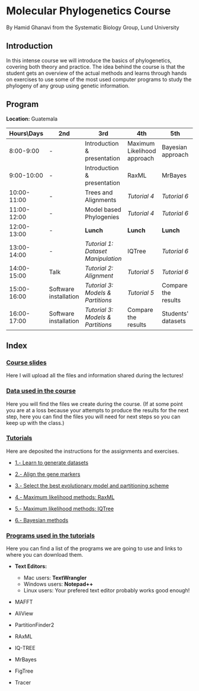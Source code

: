 # **Molecular Phylogenetics Course**

By Hamid Ghanavi from the Systematic Biology Group, Lund University

## **Introduction**

In this intense course we will introduce the basics of phylogenetics, covering both theory and practice. The idea behind the course is that the student gets an overview of the actual methods and learns through hands on exercises to use some of the most used computer programs to study the phylogeny of any group using genetic information.

## **Program**

**Location:** Guatemala


| Hours\Days | 2nd | 3rd | 4th | 5th | 6th |
| ---------- | ---- | ---- | ---- | ---- | ---- |
| 8:00-9:00 | - | Introduction & presentation | Maximum Likelihood approach | Bayesian approach | RevBayes Introduction |
| 9:00-10:00 | - | Introduction & presentation | RaxML | MrBayes | RevBayes Introduction |
| 10:00-11:00 | - | Trees and Alignments | *Tutorial 4* | *Tutorial 6* | NGS & Phylogenomics |
| 11:00-12:00 | - | Model based Phylogenies | *Tutorial 4* | *Tutorial 6* | NGS & Phylogenomics |
| 12:00-13:00 | - | **Lunch** | **Lunch** | **Lunch** | **Lunch** |
| 13:00-14:00 | - | *Tutorial 1: Dataset Manipulation* | IQTree | *Tutorial 6* | QA & Literature Review |
| 14:00-15:00 | Talk | *Tutorial 2: Alignment* | *Tutorial 5* | *Tutorial 6* | QA & Literature Review |
| 15:00-16:00 | Software installation | *Tutorial 3: Models & Partitions* | *Tutorial 5* | Compare the results | QA & Literature Review |
| 16:00-17:00 | Software installation | *Tutorial 3: Models & Partitions* | Compare the results | Students' datasets | QA & Literature Review |





## **Index**

### [Course slides](../../tree/master/Lectures)

Here I will upload all the files and information shared during the lectures!


### [Data used in the course](../../tree/master/Data/)

Here you will find the files we create during the course. (If at some point you are at a loss because your attempts to produce the results for the next step, here you can find the files you will need for next steps so you can keep up with the class.)


### [Tutorials](../../tree/master/Tutorials/)

Here are deposited the instructions for the assignments and exercises.


 * [1.- Learn to generate datasets](../../tree/master/Tutorials/1.DatasetManipulation/)
	
 * [2.- Align the gene markers](../../tree/master/Tutorials/2.Alignments/)
 
 * [3.- Select the best evolutionary model and partitioning scheme](../../tree/master/Tutorials/3.ModelSelection/)
 
 * [4.- Maximum likelihood methods: RaxML](../../tree/master/Tutorials/4.MaximumLikelihood/)
 
 * [5.- Maximum likelihood methods: IQTree](../../tree/master/Tutorials/5.IQTree/)
 
 * [6.- Bayesian methods](../../tree/master/Tutorials/6.BayesianInference/)
 

### [Programs used in the tutorials](../../tree/master/Software/)

Here you can find a list of the programs we are going to use and links to where you can download them.
 
 * **Text Editors:**
   	- Mac users: **TextWrangler**
   	- Windows users: **Notepad++**
   	- Linux users: Your prefered text editor probably works good enough!

 * MAFFT

 * AliView

 * PartitionFinder2

 * RAxML

 * IQ-TREE
 
 * MrBayes
	
 * FigTree

 * Tracer
